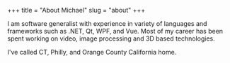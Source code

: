 +++
title = "About Michael"
slug = "about"
+++

I am software generalist with experience in variety of languages and frameworks such as .NET, Qt, WPF, and Vue. Most of my career has been spent working on video, image processing and 3D based technologies.

I've called CT, Philly, and Orange County California home.